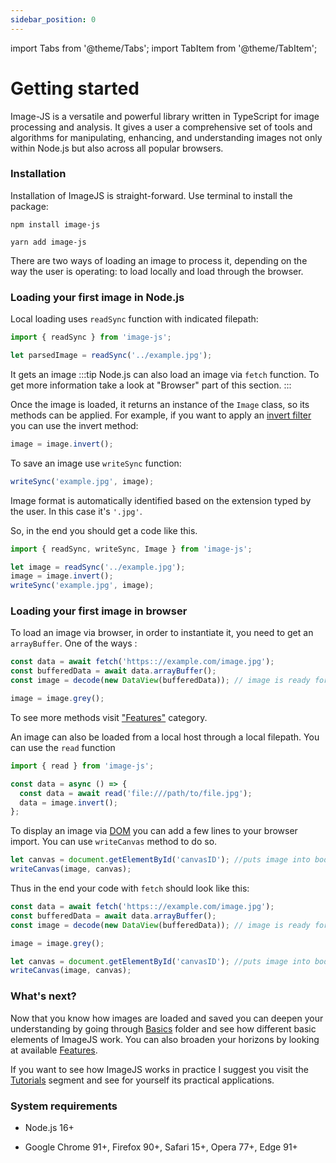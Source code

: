 ```yaml
---
sidebar_position: 0
---
```


import Tabs from '@theme/Tabs';
import TabItem from '@theme/TabItem';

# Getting started

Image-JS is a versatile and powerful library written in TypeScript for image processing and analysis. It gives a user a comprehensive set of tools and algorithms for manipulating, enhancing, and understanding images not only within Node.js but also across all popular browsers.

### Installation

Installation of ImageJS is straight-forward. Use terminal to install the package:

<Tabs>
<TabItem value="npm" label="npm" default>

```
npm install image-js
```

</TabItem>
<TabItem value="yarn" label="yarn">

```
yarn add image-js
```

</TabItem>
</Tabs>

There are two ways of loading an image to process it, depending on the way the user is operating: to load locally and load through the browser.

### Loading your first image in Node.js

Local loading uses `readSync` function with indicated filepath:

```ts
import { readSync } from 'image-js';

let parsedImage = readSync('../example.jpg');
```

It gets an image
:::tip
Node.js can also load an image via `fetch` function. To get more information take a look at "Browser" part of this section.
:::

Once the image is loaded, it returns an instance of the `Image` class, so its methods can be applied. For example, if you want to apply an [invert filter](/Features/Filters/Invert.md 'internal link on invert filter') you can use the invert method:

```ts
image = image.invert();
```

To save an image use `writeSync` function:

```ts
writeSync('example.jpg', image);
```

Image format is automatically identified based on the extension typed by the user. In this case it's `'.jpg'`.

So, in the end you should get a code like this.

```ts
import { readSync, writeSync, Image } from 'image-js';

let image = readSync('../example.jpg');
image = image.invert();
writeSync('example.jpg', image);
```

### Loading your first image in browser

To load an image via browser, in order to instantiate it, you need to get an `arrayBuffer`. One of the ways :

```ts
const data = await fetch('https:://example.com/image.jpg');
const bufferedData = await data.arrayBuffer();
const image = decode(new DataView(bufferedData)); // image is ready for usage

image = image.grey();
```

To see more methods visit ["Features"](./Features/Features.md 'internal link on features') category.

An image can also be loaded from a local host through a local filepath. You can use the `read` function

```ts
import { read } from 'image-js';

const data = async () => {
  const data = await read('file:///path/to/file.jpg');
  data = image.invert();
};
```

To display an image via [DOM](https://en.wikipedia.org/wiki/Document_Object_Model 'wikipedia link on dom') you can add a few lines to your browser import.
You can use `writeCanvas` method to do so.

```ts
let canvas = document.getElementById('canvasID'); //puts image into body element of the page
writeCanvas(image, canvas);
```

Thus in the end your code with `fetch` should look like this:

```ts
const data = await fetch('https:://example.com/image.jpg');
const bufferedData = await data.arrayBuffer();
const image = decode(new DataView(bufferedData)); // image is ready for usage

image = image.grey();

let canvas = document.getElementById('canvasID'); //puts image into body element of the page
writeCanvas(image, canvas);
```

### What's next?

Now that you know how images are loaded and saved you can deepen your understanding by going through [Basics](./Basics 'internal link on basics') folder and see how different basic elements of ImageJS work. You can also broaden your horizons by looking at available [Features](./Features 'internal link on features').

If you want to see how ImageJS works in practice I suggest you visit the [Tutorials](./Tutorials 'internal link on tutorial') segment and see for yourself its practical applications.

### System requirements

- Node.js 16+

- Google Chrome 91+, Firefox 90+, Safari 15+, Opera 77+, Edge 91+
